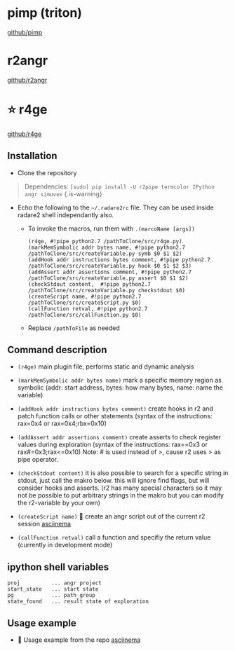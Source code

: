<!-- TITLE: angr and r2 -->

# pimp (triton)
[github/pimp](https://github.com/kamou/pimp)
# r2angr
[github/r2angr](https://github.com/radare/radare2-extras/tree/master/r2angr)
# ⭐ r4ge
[github/r4ge](https://github.com/gast04/r4ge)

## Installation
- Clone the repository
> Dependencies: `[sudo] pip install -U r2pipe termcolor IPython angr simuvex` {.is-warning}
- Echo the following to the `~/.radare2rc` file. They can be used inside radare2 shell independantly also.
	- To invoke the macros, run them with `.(marcoName [args])`
	
		```text
		(r4ge, #!pipe python2.7 /pathToClone/src/r4ge.py)
		(markMemSymbolic addr bytes name, #!pipe python2.7 /pathToClone/src/createVariable.py symb $0 $1 $2)
		(addHook addr instructions bytes comment, #!pipe python2.7 /pathToClone/src/createVariable.py hook $0 $1 $2 $3)
		(addAssert addr assertions comment, #!pipe python2.7 /pathToClone/src/createVariable.py assert $0 $1 $2)
		(checkStdout content,  #!pipe python2.7 /pathToClone/src/createVariable.py checkstdout $0)
		(createScript name, #!pipe python2.7 /pathToClone/src/createScript.py $0)
		(callFunction retval, #!pipe python2.7 /pathToClone/src/callFunction.py $0)
		```
	- Replace `/pathToFile` as needed

## Command description
- `(r4ge)` main plugin file, performs static and dynamic analysis

- `(markMemSymbolic addr bytes name)` mark a specific memory region as symbolic (addr: start address, bytes: how many bytes, name: name the variable)

- `(addHook addr instructions bytes comment)` create hooks in r2 and patch function calls or other statements (syntax of the instructions: rax=0x4 or rax=0x4;rbx=0x10)

- `(addAssert addr assertions comment)` create asserts to check register values during exploration (syntax of the instructions: rax==0x3 or rax#=0x3;rax<=0x10) Note: # is used instead of >, cause r2 uses > as pipe operator.

- `(checkStdout content)` it is also possible to search for a specific string in stdout, just call the makro below. this will ignore find flags, but will consider hooks and asserts. (r2 has many special characters so it may not be possible to put arbitrary strings in the makro but you can modify the r2-variable by your own)

- `(createScript name)` 🚀 create an angr script out of the current r2 session [asciinema](https://asciinema.org/a/s3u2ZFxoDysXcAgPMIVjAhMfK)

- `(callFunction retval)` call a function and specifiy the return value (currently in development mode)

## ipython shell variables

```text
proj          ... angr project
start_state   ... start state
pg            ... path_group
state_found   ... result state of exploration
```


## Usage example
- 🚀 Usage example from the repo [asciinema](https://asciinema.org/a/155856)